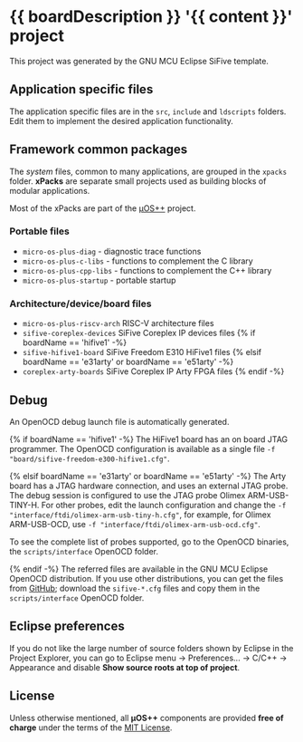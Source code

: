 # {{ boardDescription }} '{{ content }}' project

This project was generated by the GNU MCU Eclipse SiFive template.

## Application specific files

The application specific files are in the `src`, `include` and `ldscripts` folders. Edit them to implement the desired application functionality.

## Framework common packages

The _system_ files, common to many applications, are grouped in the `xpacks` folder. **xPacks** are separate small projects used as building blocks of modular applications.

Most of the xPacks are part of the [µOS++](http://micro-os-plus.github.io) project.

### Portable files

- `micro-os-plus-diag` - diagnostic trace functions
- `micro-os-plus-c-libs` - functions to complement the C library
- `micro-os-plus-cpp-libs` -  functions to complement the C++ library
- `micro-os-plus-startup` - portable startup

### Architecture/device/board files

- `micro-os-plus-riscv-arch` RISC-V architecture files
- `sifive-coreplex-devices` SiFive Coreplex IP devices files
{% if boardName == 'hifive1' -%}
- `sifive-hifive1-board` SiFive Freedom E310 HiFive1 files
{% elsif boardName == 'e31arty' or boardName == 'e51arty' -%}
- `coreplex-arty-boards` SiFive Coreplex IP Arty FPGA files
{% endif -%}

## Debug

An OpenOCD debug launch file is automatically generated.

{% if boardName == 'hifive1' -%}
The HiFive1 board has an on board JTAG programmer. The OpenOCD configuration 
is available as a single file `-f "board/sifive-freedom-e300-hifive1.cfg"`.

{% elsif boardName == 'e31arty' or boardName == 'e51arty' -%}
The Arty board has a JTAG hardware connection, and uses an external JTAG probe.
The debug session is configured to use the JTAG probe 
Olimex ARM-USB-TINY-H. For other probes, edit the launch configuration and
change the `-f "interface/ftdi/olimex-arm-usb-tiny-h.cfg"`, for example, for
Olimex ARM-USB-OCD, use `-f "interface/ftdi/olimex-arm-usb-ocd.cfg"`.

To see the complete list of probes supported, go to the
OpenOCD binaries, the `scripts/interface` OpenOCD folder.

{% endif -%}
The referred files are available in the GNU MCU Eclipse OpenOCD distribution. 
If you use other distributions, you can get the files from [GitHub](https://github.com/gnu-mcu-eclipse/openocd/tree/gnu-mcu-eclipse-dev/tcl/board); download the `sifive-*.cfg` files and 
copy them in the `scripts/interface` OpenOCD folder.

## Eclipse preferences

If you do not like the large number of source folders shown by Eclipse in the Project Explorer, you can go to Eclipse menu -> Preferences... -> C/C++ -> Appearance and disable **Show source roots at top of project**.

## License

Unless otherwise mentioned, all **µOS++** components are provided **free of charge** 
under the terms of the [MIT License](https://opensource.org/licenses/MIT).
